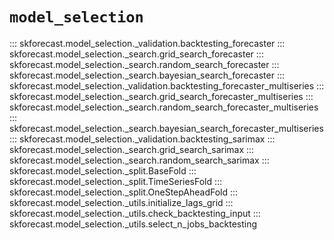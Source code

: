 # `model_selection`

::: skforecast.model_selection._validation.backtesting_forecaster
::: skforecast.model_selection._search.grid_search_forecaster
::: skforecast.model_selection._search.random_search_forecaster
::: skforecast.model_selection._search.bayesian_search_forecaster
::: skforecast.model_selection._validation.backtesting_forecaster_multiseries
::: skforecast.model_selection._search.grid_search_forecaster_multiseries
::: skforecast.model_selection._search.random_search_forecaster_multiseries
::: skforecast.model_selection._search.bayesian_search_forecaster_multiseries
::: skforecast.model_selection._validation.backtesting_sarimax
::: skforecast.model_selection._search.grid_search_sarimax
::: skforecast.model_selection._search.random_search_sarimax
::: skforecast.model_selection._split.BaseFold
::: skforecast.model_selection._split.TimeSeriesFold
::: skforecast.model_selection._split.OneStepAheadFold
::: skforecast.model_selection._utils.initialize_lags_grid
::: skforecast.model_selection._utils.check_backtesting_input
::: skforecast.model_selection._utils.select_n_jobs_backtesting
